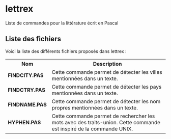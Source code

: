 # lettrex
Liste de commandes pour la littérature écrit en Pascal

<h2>Liste des fichiers</h3>

Voici la liste des différents fichiers proposés dans lettrex :

<table>
  <tr>
    <th>Nom</th>
    <th>Description</th>
  </tr>
  <tr>
      <td><b>FINDCITY.PAS</b></td>
      <td>Cette commande permet de détecter les villes mentionnées dans un texte.</td>
  </tr>
  <tr>
      <td><b>FINDCTRY.PAS</b></td>
    <td>Cette commande permet de détecter les pays mentionnées dans un texte.</td>
  <tr>
      <td><b>FINDNAME.PAS</b></td>
      <td>Cette commande permet de détecter les nom propres mentionnées dans un texte.</td>
  </tr>
  <tr>
	<td><b>HYPHEN.PAS</>
        <td>Cette commande permet de rechercher les mots avec des traits-union. Cette commande est inspiré de la commande UNIX.</td>
  </tr>
 </table>
